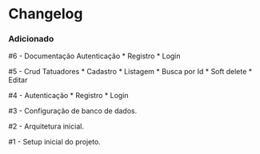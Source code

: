 # Changelog

### Adicionado

#6 - Documentação Autenticação
    * Registro
    * Login

#5 - Crud Tatuadores
    * Cadastro
    * Listagem
    * Busca por Id
    * Soft delete
    * Editar

#4 - Autenticação
    * Registro
    * Login

#3 - Configuração de banco de dados.

#2 - Arquitetura inicial.

#1 - Setup inicial do projeto.